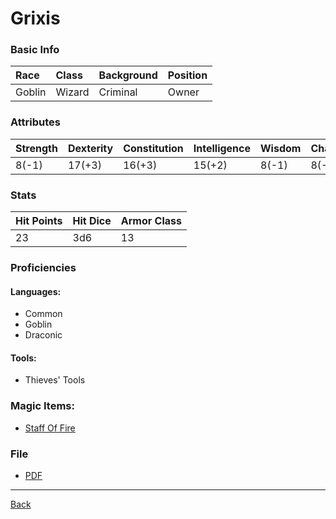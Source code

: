 # Grixis

### Basic Info

| Race | Class | Background | Position |
|:--|:--|:--|:--|
| Goblin | Wizard | Criminal | Owner |

### Attributes

| Strength | Dexterity | Constitution | Intelligence | Wisdom | Charisma |
|:--|:--|:--|:--|:--|:--|
| 8(-1) | 17(+3) | 16(+3) | 15(+2) | 8(-1) | 8(-1) |

### Stats

| Hit Points | Hit Dice | Armor Class |
|:--|:--|:--|
| 23 | 3d6 | 13 |

### Proficiencies
#### Languages:
- Common
- Goblin
- Draconic

#### Tools:
- Thieves' Tools

### Magic Items:
- [Staff Of Fire](../MagicItems/StaffOfFire.md)

### File
- [PDF](https://drive.google.com/file/d/1lu7VydEkjxW_LJi_YsejaKQg6HxD102_)

---
[Back](./)